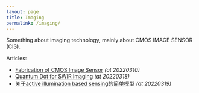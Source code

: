 ```yaml
---
layout: page
title: Imaging
permalink: /imaging/
---
```


Something about imaging technology, mainly about CMOS IMAGE SENSOR (CIS).

Articles:

- [Fabrication of CMOS Image Sensor][Fabrication of CMOS Image Sensor-docs] *(at 20220310)*
- [Quantum Dot for SWIR Imaging][Quantum Dot for SWIR Imaging] *(at 20220318)*
- [关于active illumination based sensing的简单模型][关于active illumination based sensing的简单模型] *(at 20220319)*


[Fabrication of CMOS Image Sensor-docs]: https://bettercallchen.github.io/imaging/cis_process_introduction
[Quantum Dot for SWIR Imaging]: https://bettercallchen.github.io/imaging/quantum_dot_for_swir_imaging
[关于active illumination based sensing的简单模型]: https://bettercallchen.github.io/imaging/active_illumination_model

